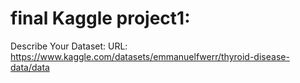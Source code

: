 # final Kaggle project1:

Describe Your Dataset:
URL: https://www.kaggle.com/datasets/emmanuelfwerr/thyroid-disease-data/data

